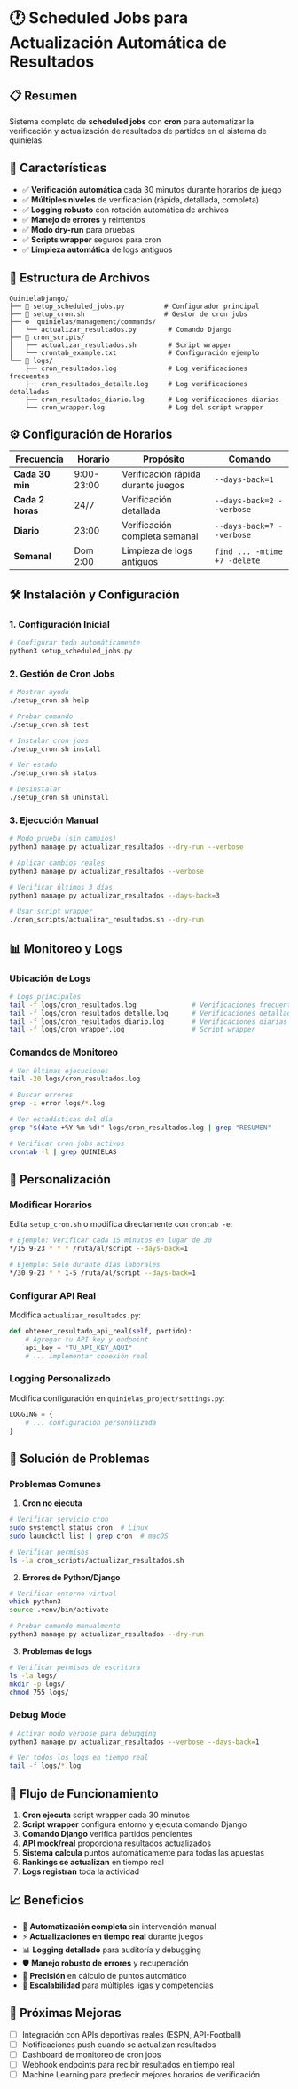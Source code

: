 # 🕐 Scheduled Jobs para Actualización Automática de Resultados

## 📋 Resumen

Sistema completo de **scheduled jobs** con **cron** para automatizar la verificación y actualización de resultados de partidos en el sistema de quinielas.

## 🚀 Características

- ✅ **Verificación automática** cada 30 minutos durante horarios de juego
- ✅ **Múltiples niveles** de verificación (rápida, detallada, completa)
- ✅ **Logging robusto** con rotación automática de archivos
- ✅ **Manejo de errores** y reintentos
- ✅ **Modo dry-run** para pruebas
- ✅ **Scripts wrapper** seguros para cron
- ✅ **Limpieza automática** de logs antiguos

## 📁 Estructura de Archivos

```
QuinielaDjango/
├── 🔧 setup_scheduled_jobs.py          # Configurador principal
├── 🔧 setup_cron.sh                    # Gestor de cron jobs
├── ⚙️  quinielas/management/commands/
│   └── actualizar_resultados.py        # Comando Django
├── 📂 cron_scripts/
│   ├── actualizar_resultados.sh        # Script wrapper
│   └── crontab_example.txt             # Configuración ejemplo
└── 📂 logs/
    ├── cron_resultados.log             # Log verificaciones frecuentes
    ├── cron_resultados_detalle.log     # Log verificaciones detalladas
    ├── cron_resultados_diario.log      # Log verificaciones diarias
    └── cron_wrapper.log                # Log del script wrapper
```

## ⚙️ Configuración de Horarios

| Frecuencia | Horario | Propósito | Comando |
|------------|---------|-----------|---------|
| **Cada 30 min** | 9:00-23:00 | Verificación rápida durante juegos | `--days-back=1` |
| **Cada 2 horas** | 24/7 | Verificación detallada | `--days-back=2 --verbose` |
| **Diario** | 23:00 | Verificación completa semanal | `--days-back=7 --verbose` |
| **Semanal** | Dom 2:00 | Limpieza de logs antiguos | `find ... -mtime +7 -delete` |

## 🛠️ Instalación y Configuración

### 1. Configuración Inicial
```bash
# Configurar todo automáticamente
python3 setup_scheduled_jobs.py
```

### 2. Gestión de Cron Jobs
```bash
# Mostrar ayuda
./setup_cron.sh help

# Probar comando
./setup_cron.sh test

# Instalar cron jobs
./setup_cron.sh install

# Ver estado
./setup_cron.sh status

# Desinstalar
./setup_cron.sh uninstall
```

### 3. Ejecución Manual
```bash
# Modo prueba (sin cambios)
python3 manage.py actualizar_resultados --dry-run --verbose

# Aplicar cambios reales
python3 manage.py actualizar_resultados --verbose

# Verificar últimos 3 días
python3 manage.py actualizar_resultados --days-back=3

# Usar script wrapper
./cron_scripts/actualizar_resultados.sh --dry-run
```

## 📊 Monitoreo y Logs

### Ubicación de Logs
```bash
# Logs principales
tail -f logs/cron_resultados.log              # Verificaciones frecuentes
tail -f logs/cron_resultados_detalle.log      # Verificaciones detalladas
tail -f logs/cron_resultados_diario.log       # Verificaciones diarias
tail -f logs/cron_wrapper.log                 # Script wrapper
```

### Comandos de Monitoreo
```bash
# Ver últimas ejecuciones
tail -20 logs/cron_resultados.log

# Buscar errores
grep -i error logs/*.log

# Ver estadísticas del día
grep "$(date +%Y-%m-%d)" logs/cron_resultados.log | grep "RESUMEN"

# Verificar cron jobs activos
crontab -l | grep QUINIELAS
```

## 🔧 Personalización

### Modificar Horarios
Edita `setup_cron.sh` o modifica directamente con `crontab -e`:

```bash
# Ejemplo: Verificar cada 15 minutos en lugar de 30
*/15 9-23 * * * /ruta/al/script --days-back=1

# Ejemplo: Solo durante días laborales
*/30 9-23 * * 1-5 /ruta/al/script --days-back=1
```

### Configurar API Real
Modifica `actualizar_resultados.py`:

```python
def obtener_resultado_api_real(self, partido):
    # Agregar tu API key y endpoint
    api_key = "TU_API_KEY_AQUI"
    # ... implementar conexión real
```

### Logging Personalizado
Modifica configuración en `quinielas_project/settings.py`:

```python
LOGGING = {
    # ... configuración personalizada
}
```

## 🚨 Solución de Problemas

### Problemas Comunes

1. **Cron no ejecuta**
```bash
# Verificar servicio cron
sudo systemctl status cron  # Linux
sudo launchctl list | grep cron  # macOS

# Verificar permisos
ls -la cron_scripts/actualizar_resultados.sh
```

2. **Errores de Python/Django**
```bash
# Verificar entorno virtual
which python3
source .venv/bin/activate

# Probar comando manualmente
python3 manage.py actualizar_resultados --dry-run
```

3. **Problemas de logs**
```bash
# Verificar permisos de escritura
ls -la logs/
mkdir -p logs/
chmod 755 logs/
```

### Debug Mode
```bash
# Activar modo verbose para debugging
python3 manage.py actualizar_resultados --verbose --days-back=1

# Ver todos los logs en tiempo real
tail -f logs/*.log
```

## 🎯 Flujo de Funcionamiento

1. **Cron ejecuta** script wrapper cada 30 minutos
2. **Script wrapper** configura entorno y ejecuta comando Django
3. **Comando Django** verifica partidos pendientes
4. **API mock/real** proporciona resultados actualizados
5. **Sistema calcula** puntos automáticamente para todas las apuestas
6. **Rankings se actualizan** en tiempo real
7. **Logs registran** toda la actividad

## 📈 Beneficios

- 🔄 **Automatización completa** sin intervención manual
- ⚡ **Actualizaciones en tiempo real** durante juegos
- 📊 **Logging detallado** para auditoría y debugging
- 🛡️ **Manejo robusto de errores** y recuperación
- 🎯 **Precisión** en cálculo de puntos automático
- 📱 **Escalabilidad** para múltiples ligas y competencias

## 🔮 Próximas Mejoras

- [ ] Integración con APIs deportivas reales (ESPN, API-Football)
- [ ] Notificaciones push cuando se actualizan resultados
- [ ] Dashboard de monitoreo de cron jobs
- [ ] Webhook endpoints para recibir resultados en tiempo real
- [ ] Machine Learning para predecir mejores horarios de verificación
